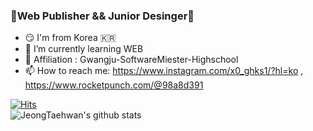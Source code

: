 ### 🎨Web Publisher && Junior Desinger🦄

<!--
**JeongTaehwan/JeongTaehwan** is a ✨ _special_ ✨ repository because its `README.md` (this file) appears on your GitHub profile.

Here are some ideas to get you started:
-->
- 😏 I'm from Korea 🇰🇷
- 🌱 I’m currently learning WEB
- 🏫 Affiliation : Gwangju-SoftwareMiester-Highschool
- 📫 How to reach me: <https://www.instagram.com/x0_ghks1/?hl=ko> , <https://www.rocketpunch.com/@98a8d391>

[![Hits](https://hits.seeyoufarm.com/api/count/incr/badge.svg?url=https%3A%2F%2Fgithub.com%2FJeongTaehwan%2Fhit-counter&count_bg=%230F019C&title_bg=%23FFFFFF&icon=css3.svg&icon_color=%231C00C2&title=hits&edge_flat=false)](https://hits.seeyoufarm.com)  
![JeongTaehwan's github stats](https://github-readme-stats.vercel.app/api?username=JeongTaehwan&show_icons=true&theme=tokyonight)  
